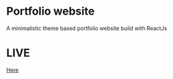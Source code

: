 # Portfolio website

A minimalistic theme based portfolio website build with ReactJs

# LIVE
[Here](https://mukundsolanki.vercel.app/)
